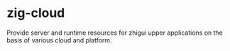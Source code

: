 # zig-cloud

Provide server and runtime resources for zhigui upper applications on the basis of various cloud and platform.